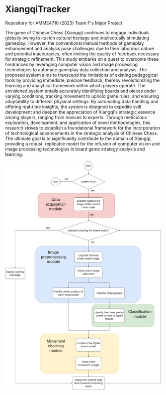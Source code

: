 # XiangqiTracker
Repository for AMME4710 (2023) Team F's Major Project 

The game of Chinese Chess (Xiangqi) continues to engage individuals globally owing to its rich cultural heritage and intellectually stimulating gameplay. However, the conventional manual methods of gameplay enhancement and analysis pose challenges due to their laborious nature and potential inaccuracies, often limiting the quality of feedback necessary for strategic refinement. This study embarks on a quest to overcome these hindrances by leveraging computer vision and image processing technologies to automate gameplay data collection and analysis. The proposed system aims to transcend the limitations of existing pedagogical tools by providing immediate, precise feedback, thereby revolutionizing the learning and analytical framework within which players operate. The envisioned system entails accurately identifying boards and pieces under varying conditions, tracking movement to uphold game rules, and ensuring adaptability to different physical settings. By automating data handling and offering real-time insights, the system is designed to expedite skill development and deepen the appreciation of Xiangqi's strategic essence among players, ranging from novices to experts. Through meticulous exploration, development, and application of novel methodologies, this research strives to establish a foundational framework for the incorporation of technological advancements in the strategic analysis of Chinese Chess. The ultimate goal is to significantly contribute to the domain of Xiangqi, providing a robust, replicable model for the infusion of computer vision and image processing technologies in board game strategy analysis and learning.

<img title="Code Flow Chart" alt="Flowchart for Code Implementation" src="Flowchart.png">
